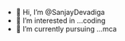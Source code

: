 - 👋 Hi, I’m @SanjayDevadiga
- 👀 I’m interested in ...coding
- 🌱 I’m currently pursuing ...mca

<!---
SanjayDevadiga/SanjayDevadiga is a ✨ special ✨ repository because its `README.md` (this file) appears on your GitHub profile.
You can click the Preview link to take a look at your changes.
--->

